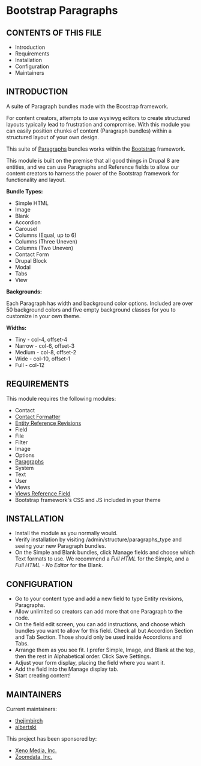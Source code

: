# Bootstrap Paragraphs

CONTENTS OF THIS FILE
---------------------

 * Introduction
 * Requirements
 * Installation
 * Configuration
 * Maintainers

INTRODUCTION
------------

A suite of Paragraph bundles made with the Boostrap framework.

For content creators, attempts to use wysiwyg editors to create structured
layouts typically lead to frustration and compromise. With this module you can
easily position chunks of content (Paragraph bundles) within a structured
layout of your own design.

This suite of [Paragraphs](https://www.drupal.org/project/paragraphs) bundles
works within the [Bootstrap](http://getbootstrap.com) framework.

This module is built on the premise that all good things in Drupal 8 are
entities, and we can use Paragraphs and Reference fields to allow our content
creators to harness the power of the Bootstrap framework for functionality
and layout.

**Bundle Types:**

  * Simple HTML
  * Image
  * Blank
  * Accordion
  * Carousel
  * Columns (Equal, up to 6)
  * Columns (Three Uneven)
  * Columns (Two Uneven)
  * Contact Form
  * Drupal Block
  * Modal
  * Tabs
  * View

**Backgrounds:**

Each Paragraph has width and background color options. Included are over 50
background colors and five empty background classes for you to customize in
your own theme.

**Widths:**

  * Tiny - col-4, offset-4
  * Narrow - col-6, offset-3
  * Medium - col-8, offset-2
  * Wide - col-10, offset-1
  * Full - col-12

REQUIREMENTS
------------

This module requires the following modules:

  * Contact
  * [Contact Formatter](https://www.drupal.org/project/contact_formatter)
  * [Entity Reference Revisions](
  https://www.drupal.org/project/entity_reference_revisions)
  * Field
  * File
  * Filter
  * Image
  * Options
  * [Paragraphs](https://www.drupal.org/project/paragraphs)
  * System
  * Text
  * User
  * Views
  * [Views Reference Field](https://www.drupal.org/project/viewsreference)
  * Bootstrap framework's CSS and JS included in your theme

INSTALLATION
------------

  * Install the module as you normally would.
  * Verify installation by visiting /admin/structure/paragraphs_type and seeing
  your new Paragraph bundles.
  * On the Simple and Blank bundles, click Manage fields and choose which Text
  formats to use.  We recommend a *Full HTML* for the Simple, and a
  *Full HTML - No Editor* for the Blank.

CONFIGURATION
-------------

  * Go to your content type and add a new field to type Entity revisions,
  Paragraphs.
  * Allow unlimited so creators can add more that one Paragraph to the node.
  * On the field edit screen, you can add instructions, and choose which
  bundles you want to allow for this field. Check all but Accordion Section and
  Tab Section. Those should only be used inside Accordions and Tabs.
  * Arrange them as you see fit. I prefer Simple, Image, and Blank at the top,
  then the rest in Alphabetical order. Click Save Settings.
  * Adjust your form display, placing the field where you want it.
  * Add the field into the Manage display tab.
  * Start creating content!

MAINTAINERS
-----------

Current maintainers:
  * [thejimbirch](https://www.drupal.org/u/thejimbirch)
  * [albertski](https://www.drupal.org/u/albertski)

This project has been sponsored by:
  * [Xeno Media, Inc.](http://www.xenomedia.com)
  * [Zoomdata, Inc.](http://www.zoomdata.com)
